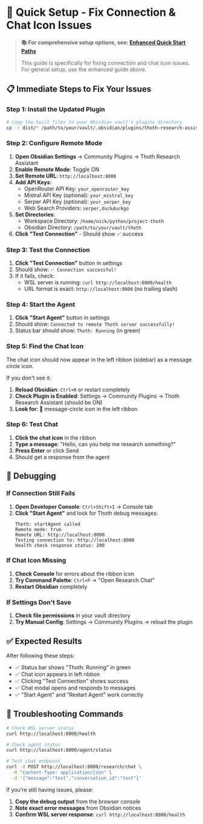 # 🚀 Quick Setup - Fix Connection & Chat Icon Issues

> **📚 For comprehensive setup options, see: [Enhanced Quick Start Paths](QUICK_START_ENHANCED.md)**
>
> This guide is specifically for fixing connection and chat icon issues. For general setup, use the enhanced guide above.

## 📋 **Immediate Steps to Fix Your Issues**

### **Step 1: Install the Updated Plugin**
```bash
# Copy the built files to your Obsidian vault's plugins directory
cp -r dist/* /path/to/your/vault/.obsidian/plugins/thoth-research-assistant/
```

### **Step 2: Configure Remote Mode**
1. **Open Obsidian Settings** → Community Plugins → Thoth Research Assistant
2. **Enable Remote Mode**: Toggle ON
3. **Set Remote URL**: `http://localhost:8000`
4. **Add API Keys**:
   - OpenRouter API Key: `your_openrouter_key`
   - Mistral API Key (optional): `your_mistral_key`
   - Serper API Key (optional): `your_serper_key`
   - Web Search Providers: `serper,duckduckgo`
5. **Set Directories**:
   - Workspace Directory: `/home/nick/python/project-thoth`
   - Obsidian Directory: `/path/to/your/vault/thoth`
6. **Click "Test Connection"** - Should show ✅ success

### **Step 3: Test the Connection**
1. **Click "Test Connection"** button in settings
2. Should show: `✅ Connection successful!`
3. If it fails, check:
   - WSL server is running: `curl http://localhost:8000/health`
   - URL format is exact: `http://localhost:8000` (no trailing slash)

### **Step 4: Start the Agent**
1. **Click "Start Agent"** button in settings
2. Should show: `Connected to remote Thoth server successfully!`
3. Status bar should show: `Thoth: Running` (in green)

### **Step 5: Find the Chat Icon**
The chat icon should now appear in the left ribbon (sidebar) as a message circle icon.

If you don't see it:
1. **Reload Obsidian**: `Ctrl+R` or restart completely
2. **Check Plugin is Enabled**: Settings → Community Plugins → Thoth Research Assistant (should be ON)
3. **Look for**: 💬 message-circle icon in the left ribbon

### **Step 6: Test Chat**
1. **Click the chat icon** in the ribbon
2. **Type a message**: "Hello, can you help me research something?"
3. **Press Enter** or click Send
4. Should get a response from the agent

## 🐛 **Debugging**

### **If Connection Still Fails**
1. **Open Developer Console**: `Ctrl+Shift+I` → Console tab
2. **Click "Start Agent"** and look for Thoth debug messages:
   ```
   Thoth: startAgent called
   Remote mode: true
   Remote URL: http://localhost:8000
   Testing connection to: http://localhost:8000
   Health check response status: 200
   ```

### **If Chat Icon Missing**
1. **Check Console** for errors about the ribbon icon
2. **Try Command Palette**: `Ctrl+P` → "Open Research Chat"
3. **Restart Obsidian** completely

### **If Settings Don't Save**
1. **Check file permissions** in your vault directory
2. **Try Manual Config**: Settings → Community Plugins → reload the plugin

## ✅ **Expected Results**

After following these steps:
- ✅ Status bar shows "Thoth: Running" in green
- ✅ Chat icon appears in left ribbon
- ✅ Clicking "Test Connection" shows success
- ✅ Chat modal opens and responds to messages
- ✅ "Start Agent" and "Restart Agent" work correctly

## 🔧 **Troubleshooting Commands**

```bash
# Check WSL server status
curl http://localhost:8000/health

# Check agent status
curl http://localhost:8000/agent/status

# Test chat endpoint
curl -X POST http://localhost:8000/research/chat \
  -H "Content-Type: application/json" \
  -d '{"message":"test","conversation_id":"test"}'
```

If you're still having issues, please:
1. **Copy the debug output** from the browser console
2. **Note exact error messages** from Obsidian notices
3. **Confirm WSL server response**: `curl http://localhost:8000/health`
